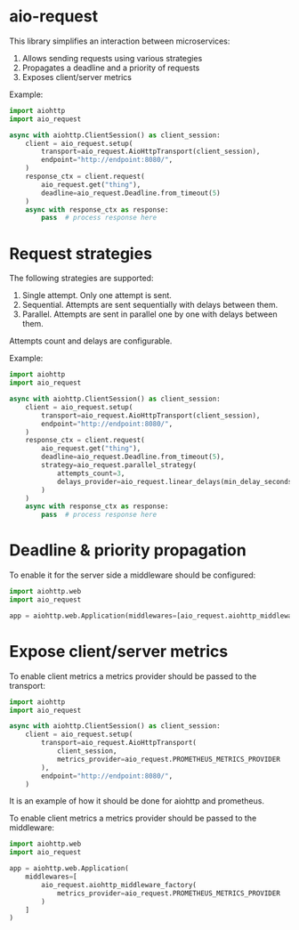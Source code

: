 # aio-request

This library simplifies an interaction between microservices:
1. Allows sending requests using various strategies
1. Propagates a deadline and a priority of requests
1. Exposes client/server metrics

Example:
```python
import aiohttp
import aio_request

async with aiohttp.ClientSession() as client_session:
    client = aio_request.setup(
        transport=aio_request.AioHttpTransport(client_session),
        endpoint="http://endpoint:8080/",
    )
    response_ctx = client.request(
        aio_request.get("thing"),
        deadline=aio_request.Deadline.from_timeout(5)
    )
    async with response_ctx as response:
        pass  # process response here
```

# Request strategies 
The following strategies are supported:
1. Single attempt. Only one attempt is sent.
1. Sequential. Attempts are sent sequentially with delays between them.
1. Parallel. Attempts are sent in parallel one by one with delays between them.

Attempts count and delays are configurable.

Example:
```python
import aiohttp
import aio_request

async with aiohttp.ClientSession() as client_session:
    client = aio_request.setup(
        transport=aio_request.AioHttpTransport(client_session),
        endpoint="http://endpoint:8080/",
    )
    response_ctx = client.request(
        aio_request.get("thing"),
        deadline=aio_request.Deadline.from_timeout(5),
        strategy=aio_request.parallel_strategy(
            attempts_count=3,
            delays_provider=aio_request.linear_delays(min_delay_seconds=0.1, delay_multiplier=0.1)
        )
    )
    async with response_ctx as response:
        pass  # process response here
```

# Deadline & priority propagation

To enable it for the server side a middleware should be configured:
```python
import aiohttp.web
import aio_request

app = aiohttp.web.Application(middlewares=[aio_request.aiohttp_middleware_factory()])
```

# Expose client/server metrics

To enable client metrics a metrics provider should be passed to the transport:
```python
import aiohttp
import aio_request

async with aiohttp.ClientSession() as client_session:
    client = aio_request.setup(
        transport=aio_request.AioHttpTransport(
            client_session,
            metrics_provider=aio_request.PROMETHEUS_METRICS_PROVIDER
        ),
        endpoint="http://endpoint:8080/",
    )
```

It is an example of how it should be done for aiohttp and prometheus.

To enable client metrics a metrics provider should be passed to the middleware:
```python
import aiohttp.web
import aio_request

app = aiohttp.web.Application(
    middlewares=[
        aio_request.aiohttp_middleware_factory(
            metrics_provider=aio_request.PROMETHEUS_METRICS_PROVIDER
        )
    ]
)
```
